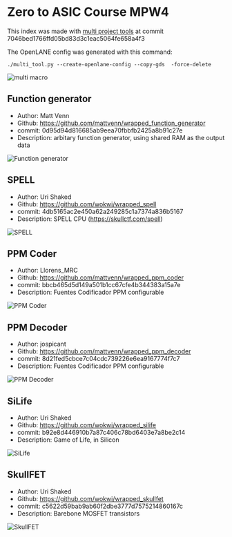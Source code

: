 # Zero to ASIC Course MPW4

This index was made with [multi project tools](https://github.com/mattvenn/multi_project_tools) at commit 7046bed1766ffd05bd83d3c1eac5064fe658a4f3

The OpenLANE config was generated with this command:

    ./multi_tool.py --create-openlane-config --copy-gds  -force-delete

![multi macro](pics/multi_macro_annotated.png)

## Function generator

* Author: Matt Venn
* Github: https://github.com/mattvenn/wrapped_function_generator
* commit: 0d95d94d816685ab9eea70fbbfb2425a8b91c27e
* Description: arbitary function generator, using shared RAM as the output data

![Function generator](pics/function_generator.png)

## SPELL

* Author: Uri Shaked
* Github: https://github.com/wokwi/wrapped_spell
* commit: 4db5165ac2e450a62a249285c1a7374a836b5167
* Description: SPELL CPU (https://skullctf.com/spell)

![SPELL](pics/spell.png)

## PPM Coder

* Author: Llorens_MRC
* Github: https://github.com/mattvenn/wrapped_ppm_coder
* commit: bbcb465d5d149a501b1cc67cfe4b344383a15a7e
* Description: Fuentes Codificador PPM configurable

![PPM Coder](pics/PPM_Codec4_8ch.png)

## PPM Decoder

* Author: jospicant
* Github: https://github.com/mattvenn/wrapped_ppm_decoder
* commit: 8d21fed5cbce7c04cdc739226e6ea9167774f7c7
* Description: Fuentes Codificador PPM configurable

![PPM Decoder](pics/01_Module_Decoder_8Ch.png)

## SiLife

* Author: Uri Shaked
* Github: https://github.com/wokwi/wrapped_silife
* commit: b92e8d446910b7a87c406c78bd6403e7a8be2c14
* Description: Game of Life, in Silicon

![SiLife](pics/silife.png)

## SkullFET

* Author: Uri Shaked
* Github: https://github.com/wokwi/wrapped_skullfet
* commit: c5622d59bab9ab60f2dbe3777d7575214860167c
* Description: Barebone MOSFET transistors

![SkullFET](pics/skullfet_inverter.png)

